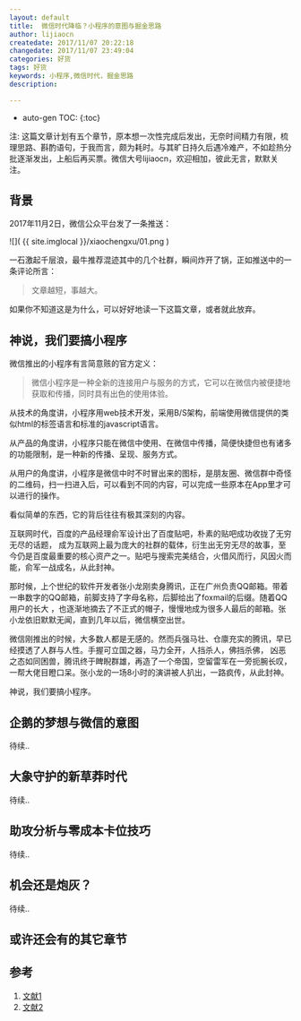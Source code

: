 ```yaml
---
layout: default
title:  微信时代降临？小程序的意图与掘金思路
author: lijiaocn
createdate: 2017/11/07 20:22:18
changedate: 2017/11/07 23:49:04
categories: 好货
tags: 好货
keywords: 小程序,微信时代，掘金思路
description: 

---
```


* auto-gen TOC:
{:toc}

注: 这篇文章计划有五个章节，原本想一次性完成后发出，无奈时间精力有限，梳理思路、斟酌语句，于我而言，颇为耗时。与其旷日持久后遇冷难产，不如趁热分批逐渐发出，上船后再买票。微信大号lijiaocn，欢迎相加，彼此无言，默默关注。

## 背景

2017年11月2日，微信公众平台发了一条推送：

![]( {{ site.imglocal }}/xiaochengxu/01.png )

一石激起千层浪，最牛推荐混迹其中的几个社群，瞬间炸开了锅，正如推送中的一条评论所言：

>文章越短，事越大。

如果你不知道这是为什么，可以好好地读一下这篇文章，或者就此放弃。

## 神说，我们要搞小程序

微信推出的小程序有言简意赅的官方定义：

>微信小程序是一种全新的连接用户与服务的方式，它可以在微信内被便捷地获取和传播，同时具有出色的使用体验。

从技术的角度讲，小程序用web技术开发，采用B/S架构，前端使用微信提供的类似html的标签语言和标准的javascript语言。

从产品的角度讲，小程序只能在微信中使用、在微信中传播，简便快捷但也有诸多的功能限制，是一种新的传播、呈现、服务方式。

从用户的角度讲，小程序是微信中时不时冒出来的图标，是朋友圈、微信群中奇怪的二维码，扫一扫进入后，可以看到不同的内容，可以完成一些原本在App里才可以进行的操作。

看似简单的东西，它的背后往往有极其深刻的内容。

互联网时代，百度的产品经理俞军设计出了百度贴吧，朴素的贴吧成功收拢了无穷无尽的话题，
成为互联网上最为庞大的社群的载体，衍生出无穷无尽的故事，至今仍是百度最重要的核心资产之一。贴吧与搜索完美结合，火借风而行，风因火而能，俞军一战成名，从此封神。

那时候，上个世纪的软件开发者张小龙刚卖身腾讯，正在广州负责QQ邮箱。带着一串数字的QQ邮箱，前脚支持了字母名称，后脚给出了foxmail的后缀。随着QQ用户的长大
，也逐渐地摘去了不正式的帽子，慢慢地成为很多人最后的邮箱。张小龙依旧默默无闻，直到几年以后，微信横空出世。

微信刚推出的时候，大多数人都是无感的。然而兵强马壮、仓廪充实的腾讯，早已经摸透了人群与人性。手握可立国之器，马力全开，人挡杀人，佛挡杀佛，
凶恶之态如同困兽，腾讯终于睥睨群雄，再造了一个帝国，空留雷军在一旁扼腕长叹，一帮大佬目瞪口呆。张小龙的一场8小时的演讲被人扒出，一路疯传，从此封神。

神说，我们要搞小程序。

## 企鹅的梦想与微信的意图

待续..

## 大象守护的新草莽时代

待续..

## 助攻分析与零成本卡位技巧

待续..

## 机会还是炮灰？

待续..

## 或许还会有的其它章节

## 参考

1. [文献1][1]
2. [文献2][2]

[1]: 1.com  "文献1" 
[2]: 2.com  "文献1" 
